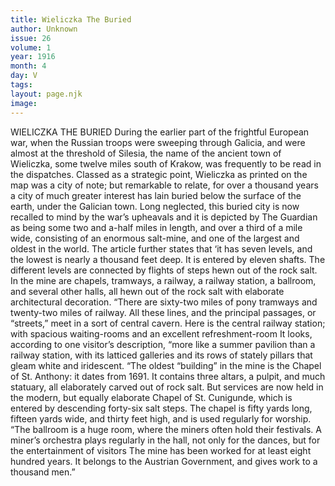 ```yaml
---
title: Wieliczka The Buried
author: Unknown
issue: 26
volume: 1
year: 1916
month: 4
day: V
tags:
layout: page.njk
image:
---
```

WIELICZKA THE BURIED    During the earlier part of the frightful European war, when the Russian troops were sweeping through Galicia, and were almost at the threshold of Silesia, the name of the ancient town of Wieliczka, some twelve miles south of Krakow, was frequently to be read in the dispatches. Classed as a strategic point, Wieliczka as printed on the map was a city of note; but remarkable to relate, for over a thousand years a city of much greater interest has lain buried below the surface of the earth, under the Galician town. Long neglected, this buried city is now recalled to mind by the war’s upheavals and it is depicted by The Guardian as being some two and a-half miles in length, and over a third of a mile wide, consisting of an enormous salt-mine, and one of the largest and oldest in the world. The article further states that ‘it has seven levels, and the lowest is nearly a thousand feet deep. It is entered by eleven shafts. The different levels are connected by flights of steps hewn out of the rock salt. In the mine are chapels, tramways, a railway, a railway station, a ballroom, and several other halls, all hewn out of the rock salt with elaborate architectural decoration.        “There are sixty-two miles of pony tramways and twenty-two miles of railway. All these lines, and the principal passages, or “streets,” meet in a sort of central cavern. Here is the central railway station; with spacious waiting-rooms and an excellent refreshment-room It looks, according to one visitor’s description, “more like a summer pavilion than a railway station, with its latticed galleries and its rows of stately pillars that gleam white and iridescent.       “The oldest “building” in the mine is the Chapel of St. Anthony: it dates from 1691. It contains three altars, a pulpit, and much statuary, all elaborately carved out of rock salt. But services are now held in the modern, but equally elaborate Chapel of St. Cunigunde, which is entered by descending forty-six salt steps. The chapel is fifty yards long, fifteen yards wide, and thirty feet high, and is used regularly for worship.       “The ballroom is a huge room, where the miners often hold their festivals. A miner’s orchestra plays regularly in the hall, not only for the dances, but for the entertainment of visitors The mine has been worked for at least eight hundred years. It belongs to the Austrian Government, and gives work to a thousand men.” 
